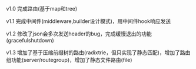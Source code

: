 <p>v1.0 完成路由(基于map和tree)</p>
<p>v1.1 完成中间件(middleware,builder设计模式)，用中间件hook响应发送</p>
<p>v1.2 修改了json会多次发送header的bug，完成缓慢退出的功能(gracefulshutdown)</p>
<p>v1.3 增加了基于压缩前缀树的路由(radixtrie，但只实现了静态匹配)，增加了路由组功能(server/routegroup)，增加了静态文件路由(file)</p>